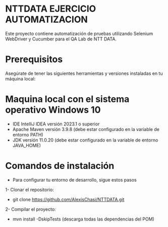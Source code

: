 # NTTDATA EJERCICIO AUTOMATIZACION
Este proyecto contiene automatización de pruebas utilizando Selenium WebDriver y Cucumber para el QA Lab de NTT DATA.

# Prerequisitos
Asegúrate de tener las siguientes herramientas y versiones instaladas en tu máquina local:

# Maquina local con el sistema operativo Windows 10
* IDE IntelliJ IDEA versión 2023.1 o superior
* Apache Maven versión 3.9.8 (debe estar configurado en la variable de entorno PATH)
* JDK versión 11.0.20 (debe estar configurado en la variable de entorno JAVA_HOME)
  
# Comandos de instalación
* Para configurar tu entorno de desarrollo, sigue estos pasos
  
1- Clonar el repositorio:
  
- git clone https://github.com/AlexisChasi/NTTDATA.git

2- Compilar el proyecto:
  - mvn install -DskipTests (descarga todas las dependencias del POM)



